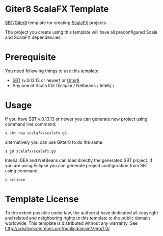 Giter8 ScalaFX Template 
=======================

[SBT][sbt]/[Giter8][giter8] template for creating [ScalaFX](http://scalafx.org) projects.

The project you create using this template will have all preconfigured Scala and ScalaFX dependencies. 

Prerequisite
============
You need following things to use this template

* [SBT][sbt] (v.0.13.13 or newer) or [Giter8][giter8]
* Any one of Scala IDE (Eclipse / Netbeans / Intellij )

Usage
=====
If you have SBT v.0.13.13 or newer you can generate new project using command line command:

    $ sbt new scalafx/scalafx.g8

alternatively you can use Gitter8 to do the same:

    $ g8 scalafx/scalafx.g8

InteliJ IDEA and NetBeans can load directly the generated SBT project. 
If you are using Eclipse you can generate project configuration from SBT using command

    > eclipse

Template License
================

To the extent possible under law, the author(s) have dedicated all copyright and related
and neighboring rights to this template to the public domain worldwide.
This template is distributed without any warranty. See <http://creativecommons.org/publicdomain/zero/1.0/>.

[sbt]: http://www.scala-sbt.org/
[giter8]: https://github.com/foundweekends/giter8